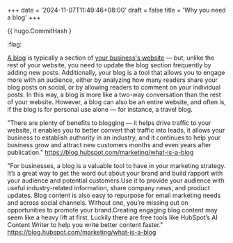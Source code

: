 +++
date = '2024-11-07T11:49:46+08:00'
draft = false
title = 'Why you need a blog'
+++

{{ hugo.CommitHash }

:flag:

[A blog](https://www.hubspot.com/products/cms/free-blog-maker?hubs_post-cta=&hubs_content=blog.hubspot.com/marketing/what-is-a-blog&hubs_content-cta=A%20blog&hubs_post=blog.hubspot.com/marketing/what-is-a-blog) is typically a section of [your business's website](https://www.hubspot.com/products/cms/drag-and-drop-website-builder?hubs_post-cta=&hubs_content=blog.hubspot.com/marketing/what-is-a-blog&hubs_content-cta=your%20business%27s%20website&hubs_post=blog.hubspot.com/marketing/what-is-a-blog) — but, unlike the rest of your website, you need to update the blog section frequently by adding new posts. Additionally, your blog is a tool that allows you to engage more with an audience, either by analyzing how many readers share your blog posts on social, or by allowing readers to comment on your individual posts. In this way, a blog is more like a two-way conversation than the rest of your website. However, a blog can also be an entire website, and often is, if the blog is for personal use alone — for instance, a travel blog.

"There are plenty of benefits to blogging — it helps drive traffic to your website, it enables you to better convert that traffic into leads, it allows your business to establish authority in an industry, and it continues to help your business grow and attract new customers months and even years after publication." https://blog.hubspot.com/marketing/what-is-a-blog

"For businesses, a blog is a valuable tool to have in your marketing strategy. It’s a great way to get the word out about your brand and build rapport with your audience and potential customers.Use it to provide your audience with useful industry-related information, share company news, and product updates. Blog content is also easy to repurpose for email marketing needs and across social channels. Without one, you’re missing out on opportunities to promote your brand.Creating engaging blog content may seem like a heavy lift at first. Luckily there are free tools like HubSpot’s AI Content Writer to help you write better content faster." https://blog.hubspot.com/marketing/what-is-a-blog
